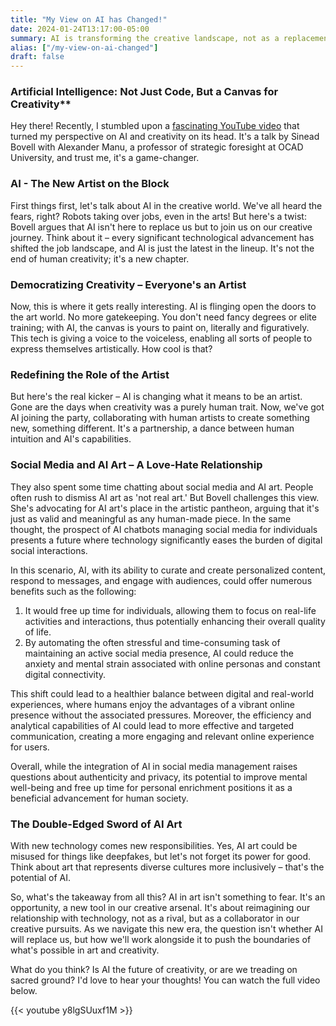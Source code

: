 ```yaml
---
title: "My View on AI has Changed!"
date: 2024-01-24T13:17:00-05:00
summary: AI is transforming the creative landscape, not as a replacement for human artists, but as a collaborative tool that democratizes and redefines art and creativity.
alias: ["/my-view-on-ai-changed"]
draft: false
---
```


### Artificial Intelligence: Not Just Code, But a Canvas for Creativity**

Hey there! Recently, I stumbled upon a [fascinating YouTube video](https://youtu.be/y8lgSUuxf1M?si=U-xBv_gsxOKz1EpC) that turned my perspective on AI and creativity on its head. It's a talk by Sinead Bovell with Alexander Manu, a professor of strategic foresight at OCAD University, and trust me, it's a game-changer.

### AI - The New Artist on the Block

First things first, let's talk about AI in the creative world. We've all heard the fears, right? Robots taking over jobs, even in the arts! But here's a twist: Bovell argues that AI isn't here to replace us but to join us on our creative journey. Think about it – every significant technological advancement has shifted the job landscape, and AI is just the latest in the lineup. It's not the end of human creativity; it's a new chapter.

### Democratizing Creativity – Everyone's an Artist

Now, this is where it gets really interesting. AI is flinging open the doors to the art world. No more gatekeeping. You don't need fancy degrees or elite training; with AI, the canvas is yours to paint on, literally and figuratively. This tech is giving a voice to the voiceless, enabling all sorts of people to express themselves artistically. How cool is that?

### Redefining the Role of the Artist

But here's the real kicker – AI is changing what it means to be an artist. Gone are the days when creativity was a purely human trait. Now, we've got AI joining the party, collaborating with human artists to create something new, something different. It's a partnership, a dance between human intuition and AI's capabilities.

### Social Media and AI Art – A Love-Hate Relationship

They also spent some time chatting about social media and AI art. People often rush to dismiss AI art as 'not real art.' But Bovell challenges this view. She's advocating for AI art's place in the artistic pantheon, arguing that it's just as valid and meaningful as any human-made piece. In the same thought, the prospect of AI chatbots managing social media for individuals presents a future where technology significantly eases the burden of digital social interactions. 

In this scenario, AI, with its ability to curate and create personalized content, respond to messages, and engage with audiences, could offer numerous benefits such as the following: 

1. It would free up time for individuals, allowing them to focus on real-life activities and interactions, thus potentially enhancing their overall quality of life. 
2. By automating the often stressful and time-consuming task of maintaining an active social media presence, AI could reduce the anxiety and mental strain associated with online personas and constant digital connectivity. 

This shift could lead to a healthier balance between digital and real-world experiences, where humans enjoy the advantages of a vibrant online presence without the associated pressures. Moreover, the efficiency and analytical capabilities of AI could lead to more effective and targeted communication, creating a more engaging and relevant online experience for users. 

Overall, while the integration of AI in social media management raises questions about authenticity and privacy, its potential to improve mental well-being and free up time for personal enrichment positions it as a beneficial advancement for human society.

### The Double-Edged Sword of AI Art

With new technology comes new responsibilities. Yes, AI art could be misused for things like deepfakes, but let's not forget its power for good. Think about art that represents diverse cultures more inclusively – that's the potential of AI.

So, what's the takeaway from all this? AI in art isn't something to fear. It's an opportunity, a new tool in our creative arsenal. It's about reimagining our relationship with technology, not as a rival, but as a collaborator in our creative pursuits. As we navigate this new era, the question isn't whether AI will replace us, but how we'll work alongside it to push the boundaries of what's possible in art and creativity.

What do you think? Is AI the future of creativity, or are we treading on sacred ground? I'd love to hear your thoughts! You can watch the full video below.

{{< youtube y8lgSUuxf1M >}}